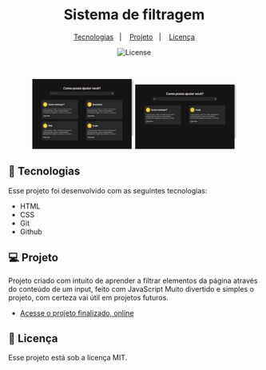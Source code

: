 <h1 align="center"> Sistema de filtragem </h1>

<p align="center">
  <a href="#-tecnologias">Tecnologias</a>&nbsp;&nbsp;&nbsp;|&nbsp;&nbsp;&nbsp;
  <a href="#-projeto">Projeto</a>&nbsp;&nbsp;&nbsp;|&nbsp;&nbsp;&nbsp;
  <a href="#memo-licença">Licença</a>
</p>

<p align="center">
  <img alt="License" src="https://img.shields.io/static/v1?label=license&message=MIT&color=49AA26&labelColor=000000">
</p>

<br>

<p align="center">
  <img alt="projeto sistema de filtragem" src="./.github/not-filtered.png" width="40%">
  <img alt="projeto sistema de filtragem" src="./.github/filtered.png" width="40%">
</p>

## 🚀 Tecnologias

Esse projeto foi desenvolvido com as seguintes tecnologias:

- HTML
- CSS
- Git 
- Github

## 💻 Projeto

Projeto criado com intuito de aprender a filtrar elementos da página através do conteúdo de um input, feito com JavaScript
Muito divertido e simples o projeto, com certeza vai útil em projetos futuros.

- [Acesse o projeto finalizado, online](https://my-links-me.vercel.app/)

## :memo: Licença

Esse projeto está sob a licença MIT.